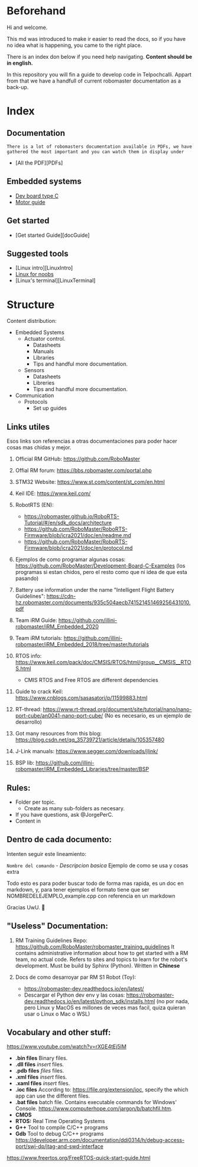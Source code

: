 # Beforehand

Hi and welcome. 

This md was introduced to make ir easier to read the docs, so if you have no idea what is happening, you came to the right place.

There is an index don below if you need help navigating. **Content should be in english.**

In this repository you will fin a guide to develop code in Telpochcalli. Appart from that we have a handfull of current robomaster documentation as a back-up.

# Index

## Documentation 
    There is a lot of robomasters documentation available in PDFs, we have gathered the most important and you can watch them in display under
- [All the PDF][PDFs]
  
## Embedded systems
- [Dev board type C](Embedded%20Systems/DevBoards/Type%20C/DevBoardTypeC.md)
- [Motor guide](Embedded%20Systems/Motors/Motors.md)

## Get started 

- [Get started Guide][docGuide]

## Suggested tools

- [Linux intro][LinuxIntro]
- [Linux for noobs](Linux4Noobs.md)
- [Linux's terminal][LinuxTerminal]


# Structure

Content distribution:
- Embedded Systems
    - Actuator control.
        - Datasheets
        - Manuals
        - Libraries
        - Tips and handful more documentation.
    - Sensors
        - Datasheets
        - Libreries
        - Tips and handful more documentation.
- Communication
    - Protocols
        - Set up guides


## Links utiles

Esos links son referencias a otras documentaciones para poder hacer cosas mas chidas y mejor.

1. Official RM GitHub: https://github.com/RoboMaster
1. Offial RM forum: https://bbs.robomaster.com/portal.php

1. STM32 Website: https://www.st.com/content/st_com/en.html
1. Keil IDE: https://www.keil.com/

1. RobotRTS (EN): 
    * https://robomaster.github.io/RoboRTS-Tutorial/#/en/sdk_docs/architecture
    * https://github.com/RoboMaster/RoboRTS-Firmware/blob/icra2021/doc/en/readme.md
    * https://github.com/RoboMaster/RoboRTS-Firmware/blob/icra2021/doc/en/protocol.md
1. Ejemplos de como programar algunas cosas: https://github.com/RoboMaster/Development-Board-C-Examples (los programas si estan chidos, pero el resto como que ni idea de que esta pasando)

1. Battery use information under the name "Intelligent Flight Battery Guidelines": https://cdn-hz.robomaster.com/documents/935c504aecb741521451469256431010.pdf

1. Team iRM Guide: https://github.com/illini-robomaster/iRM_Embedded_2020
1. Team iRM tutorials: https://github.com/illini-robomaster/iRM_Embedded_2018/tree/master/tutorials
1. RTOS info: https://www.keil.com/pack/doc/CMSIS/RTOS/html/group__CMSIS__RTOS.html
    * CMIS RTOS and Free RTOS are different dependencies 
1. Guide to crack Keil: https://www.cnblogs.com/sasasatori/p/11599883.html
1. RT-thread: https://www.rt-thread.org/document/site/tutorial/nano/nano-port-cube/an0041-nano-port-cube/ (No es necesario, es un ejemplo de desarrollo)
1. Got many resources from this blog: https://blog.csdn.net/qq_35739721/article/details/105357480
1. J-Link manuals: https://www.segger.com/downloads/jlink/
1. BSP lib: https://github.com/illini-robomaster/iRM_Embedded_Libraries/tree/master/BSP

## Rules:

- Folder per topic.
  - Create as many sub-folders as necesary.
- If you have questions, ask @JorgePerC.
- Content in

## Dentro de cada documento:

Intenten seguir este lineamiento:

`Nombre del comando` - *Descripcion basica* Ejemplo de como se usa y cosas extra

Todo esto es para poder buscar todo de forma mas rapida, es un doc en markdown, y, para tener ejemplos el formato tiene que ser NOMBREDELEJEMPLO_example.cpp con referencia en un markdown

Gracias UwU. 🐉

## "Useless" Documentation:
1. RM Training Guidelines Repo:
    https://github.com/RoboMaster/robomaster_training_guidelines
    It contains administrative information about how to get started with a RM team, no actual code. Refers to sites and topics to learn for the robot's development. 
    Must be build by Sphinx (Python). Written in **Chinese**  

1. Docs de como desarroyar par RM S1 Robot (Toy): 
    * https://robomaster-dev.readthedocs.io/en/latest/
    * Descargar el Python dev env y las cosas: https://robomaster-dev.readthedocs.io/en/latest/python_sdk/installs.html (no por nada, pero Linux y MacOS es millones de veces mas facil, quiza quieran usar o Linux o Mac o WSL)

## Vocabulary and other stuff:
https://www.youtube.com/watch?v=rXGE4tEj5IM


* **.bin files** Binary files. 
* **.dll files** _insert_ files. 
* **.pdb files** _files_ files. 
* **.xml files** _insert_ files. 
* **.xaml files** _insert_ files. 
* **.ioc files** According to: https://file.org/extension/ioc, specify the which app can use the different files. 
* **.bat files** batch file. Contains executable commands for Windows' Console.  https://www.computerhope.com/jargon/b/batchfil.htm. 
* **CMOS** 
* **RTOS:** Real Time Operating Systems
* **G++** Tool to compile C/C++ programs
* **Gdb** Tool to debug C/C++ programs
https://developer.arm.com/documentation/ddi0314/h/debug-access-port/swj-dp/jtag-and-swd-interface

https://www.freertos.org/FreeRTOS-quick-start-guide.html
